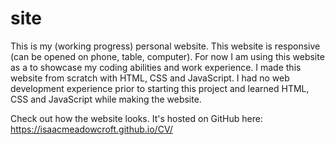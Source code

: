 # site
This is my (working progress) personal website. This website is responsive (can be opened on phone, table, computer). For now I am using this website as a to showcase my coding abilities and work experience. I made this website from scratch with HTML, CSS and JavaScript. I had no web development experience prior to starting this project and learned HTML, CSS and JavaScript while making the website.

Check out how the website looks. It's hosted on GitHub here: https://isaacmeadowcroft.github.io/CV/
